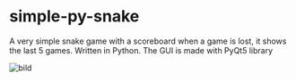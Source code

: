 # simple-py-snake
A very simple snake game with a scoreboard when a game is lost, it shows the last 5 games. Written in Python. The GUI is made with PyQt5 library

![bild](https://user-images.githubusercontent.com/97090119/230789820-d8a4824b-ac67-4847-bd97-786fcaa88a70.png)
